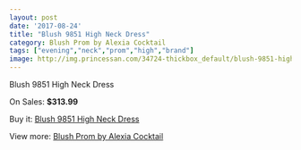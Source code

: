 ```yaml
---
layout: post
date: '2017-08-24'
title: "Blush 9851 High Neck Dress"
category: Blush Prom by Alexia Cocktail
tags: ["evening","neck","prom","high","brand"]
image: http://img.princessan.com/34724-thickbox_default/blush-9851-high-neck-dress.jpg
---
```

Blush 9851 High Neck Dress

On Sales: **$313.99**
<a href="https://www.princessan.com/en/16269-blush-9851-high-neck-dress.html"><amp-img layout="responsive" width="600" height="600" src="//img.princessan.com/34724-thickbox_default/blush-9851-high-neck-dress.jpg" alt="Blush 9851 High Neck Dress 0" /></a>
<a href="https://www.princessan.com/en/16269-blush-9851-high-neck-dress.html"><amp-img layout="responsive" width="600" height="600" src="//img.princessan.com/34725-thickbox_default/blush-9851-high-neck-dress.jpg" alt="Blush 9851 High Neck Dress 1" /></a>

Buy it: [Blush 9851 High Neck Dress](https://www.princessan.com/en/16269-blush-9851-high-neck-dress.html "Blush 9851 High Neck Dress")

View more: [Blush Prom by Alexia Cocktail](https://www.princessan.com/en/134- "Blush Prom by Alexia Cocktail")